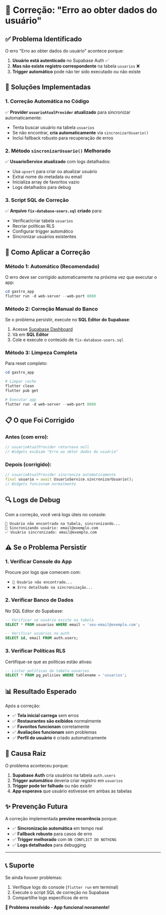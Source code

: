 # 🔧 Correção: "Erro ao obter dados do usuário"

## ✅ **Problema Identificado**

O erro "Erro ao obter dados do usuário" acontece porque:

1. **Usuário está autenticado** no Supabase Auth ✅
2. **Mas não existe registro correspondente** na tabela `usuarios` ❌  
3. **Trigger automático** pode não ter sido executado ou não existe

## 🔧 **Soluções Implementadas**

### **1. Correção Automática no Código**
✅ **Provider `usuarioAtualProvider` atualizado** para sincronizar automaticamente:
- Tenta buscar usuário na tabela `usuarios`
- Se não encontrar, **cria automaticamente** via `sincronizarUsuario()`
- Inclui fallback robusto para recuperação de erros

### **2. Método `sincronizarUsuario()` Melhorado** 
✅ **UsuarioService atualizado** com logs detalhados:
- Usa `upsert` para criar ou atualizar usuário
- Extrai nome do metadata ou email
- Inicializa array de favoritos vazio
- Logs detalhados para debug

### **3. Script SQL de Correção**
✅ **Arquivo `fix-database-users.sql` criado** para:
- Verificar/criar tabela `usuarios`
- Recriar políticas RLS
- Configurar trigger automático  
- Sincronizar usuários existentes

## 🚀 **Como Aplicar a Correção**

### **Método 1: Automático (Recomendado)**
O erro deve ser corrigido automaticamente na próxima vez que executar o app:

```powershell
cd gastro_app
flutter run -d web-server --web-port 8080
```

### **Método 2: Correção Manual do Banco**
Se o problema persistir, execute no **SQL Editor do Supabase**:

1. Acesse [Supabase Dashboard](https://supabase.com/dashboard)
2. Vá em **SQL Editor**
3. Cole e execute o conteúdo de `fix-database-users.sql`

### **Método 3: Limpeza Completa**
Para reset completo:

```powershell
cd gastro_app

# Limpar cache
flutter clean
flutter pub get

# Executar app
flutter run -d web-server --web-port 8080
```

## 📋 **O que Foi Corrigido**

### **Antes (com erro):**
```dart
// usuarioAtualProvider retornava null
// Widgets exibiam "Erro ao obter dados do usuário"
```

### **Depois (corrigido):**
```dart
// usuarioAtualProvider sincroniza automaticamente
final usuario = await UsuarioService.sincronizarUsuario();
// Widgets funcionam normalmente
```

## 🔍 **Logs de Debug**

Com a correção, você verá logs úteis no console:

```
🔄 Usuário não encontrado na tabela, sincronizando...
🔄 Sincronizando usuário: email@exemplo.com
✅ Usuário sincronizado: email@exemplo.com
```

## ⚠️ **Se o Problema Persistir**

### **1. Verificar Console do App**
Procure por logs que comecem com:
- `🔄 Usuário não encontrado...`
- `❌ Erro detalhado na sincronização...`

### **2. Verificar Banco de Dados**
No SQL Editor do Supabase:
```sql
-- Verificar se usuário existe na tabela
SELECT * FROM usuarios WHERE email = 'seu-email@exemplo.com';

-- Verificar usuários no auth
SELECT id, email FROM auth.users;
```

### **3. Verificar Políticas RLS**
Certifique-se que as políticas estão ativas:
```sql
-- Listar políticas da tabela usuarios
SELECT * FROM pg_policies WHERE tablename = 'usuarios';
```

## 📊 **Resultado Esperado**

Após a correção:
- ✅ **Tela inicial carrega** sem erros
- ✅ **Restaurantes são exibidos** normalmente  
- ✅ **Favoritos funcionam** corretamente
- ✅ **Avaliações funcionam** sem problemas
- ✅ **Perfil do usuário** é criado automaticamente

## 🎯 **Causa Raiz**

O problema aconteceu porque:

1. **Supabase Auth** cria usuários na tabela `auth.users`
2. **Trigger automático** deveria criar registro em `usuarios`
3. **Trigger pode ter falhado** ou não existir
4. **App esperava** que usuário estivesse em ambas as tabelas

## ✨ **Prevenção Futura**

A correção implementada **previne recorrência** porque:
- ✅ **Sincronização automática** em tempo real
- ✅ **Fallback robusto** para casos de erro
- ✅ **Trigger melhorado** com `ON CONFLICT DO NOTHING`
- ✅ **Logs detalhados** para debugging

---

## 📞 **Suporte**

Se ainda houver problemas:
1. Verifique logs do console (`flutter run` em terminal)
2. Execute o script SQL de correção no Supabase
3. Compartilhe logs específicos de erro

**🎉 Problema resolvido - App funcional novamente!** 